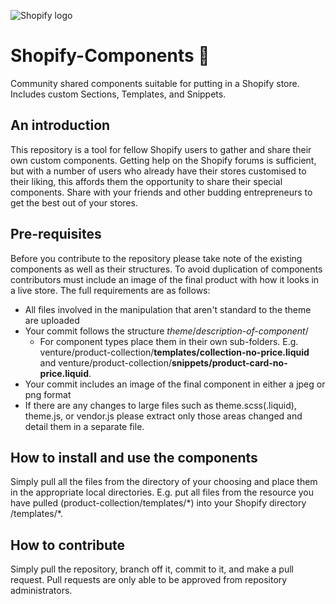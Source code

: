 ![Shopify logo](https://upload.wikimedia.org/wikipedia/commons/0/0e/Shopify_logo_2018.svg "Shopify logo")

# Shopify-Components 📆
Community shared components suitable for putting in a Shopify store. Includes custom Sections, Templates, and Snippets.

## An introduction
This repository is a tool for fellow Shopify users to gather and share their own custom components. Getting help on the Shopify forums is sufficient, but with a number of users who already have their stores customised to their liking, this affords them the opportunity to share their special components. Share with your friends and other budding entrepreneurs to get the best out of your stores.

## Pre-requisites
Before you contribute to the repository please take note of the existing components as well as their structures. To avoid duplication of components contributors must include an image of the final product with how it looks in a live store. The full requirements are as follows:

  * All files involved in the manipulation that aren't standard to the theme are uploaded
  * Your commit follows the structure *theme*/*description-of-component*/
    * For component types place them in their own sub-folders. E.g. venture/product-collection/**templates/collection-no-price.liquid** and venture/product-collection/**snippets/product-card-no-price.liquid**.
  * Your commit includes an image of the final component in either a jpeg or png format
  * If there are any changes to large files such as theme.scss(.liquid), theme.js, or vendor.js please extract only those areas changed and detail them in a separate file.

## How to install and use the components
Simply pull all the files from the directory of your choosing and place them in the appropriate local directories. E.g. put all files from the resource you have pulled (product-collection/templates/\*) into your Shopify directory /templates/\*.

## How to contribute
Simply pull the repository, branch off it, commit to it, and make a pull request. Pull requests are only able to be approved from repository administrators.
